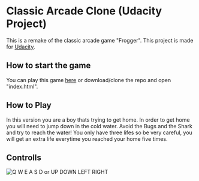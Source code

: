 # Classic Arcade Clone (Udacity Project)
This is a remake of the classic arcade game "Frogger".
This project is made for [Udacity](https://udacity.com/).

## How to start the game
You can play this game [here](http://lonniedesign.com/udacity/frogger-game/) or download/clone the repo and open "index.html".

## How to Play
In this version you are a boy thats trying to get home. In order to get home you will need to jump down in the cold water. Avoid the Bugs and the Shark and try to reach the water! You only have three lifes so be very careful, you will get an extra life everytime you reached your home five times.

## Controlls
![Q W E A S D or UP DOWN LEFT RIGHT](http://lonniedesign.com/udacity/frogger-game/images/controlls.png)
